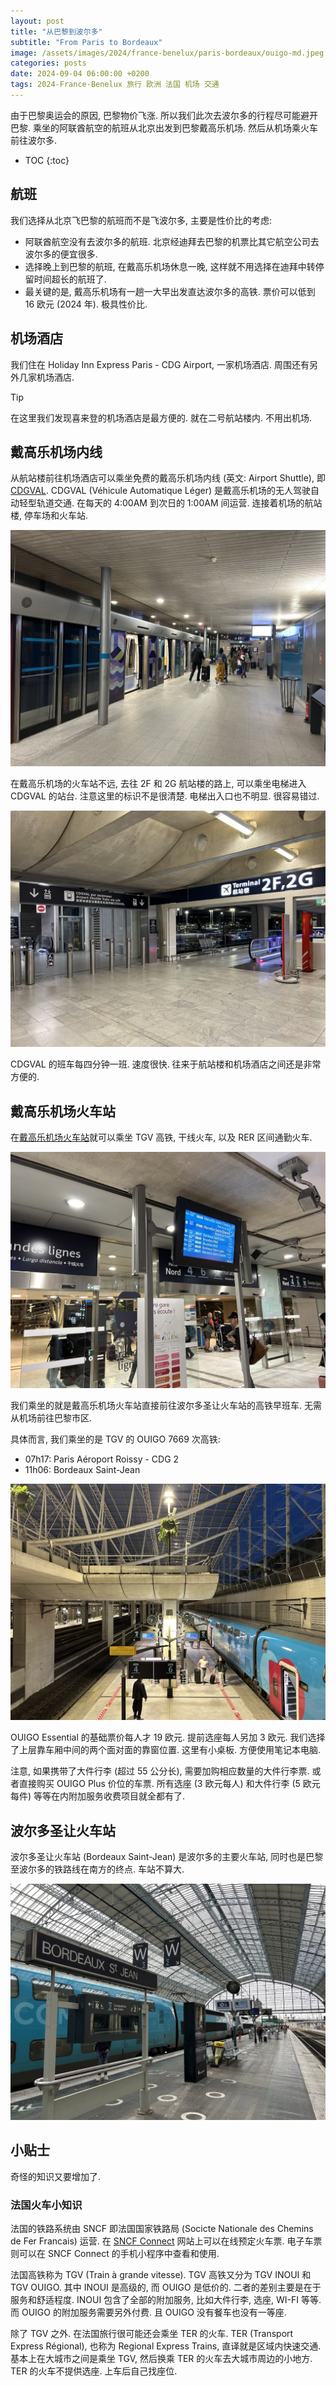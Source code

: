 ```yaml
---
layout: post
title: "从巴黎到波尔多"
subtitle: "From Paris to Bordeaux"
image: /assets/images/2024/france-benelux/paris-bordeaux/ouigo-md.jpeg
categories: posts
date: 2024-09-04 06:00:00 +0200
tags: 2024-France-Benelux 旅行 欧洲 法国 机场 交通
---
```


由于巴黎奥运会的原因, 巴黎物价飞涨. 所以我们此次去波尔多的行程尽可能避开巴黎. 乘坐的阿联酋航空的航班从北京出发到巴黎戴高乐机场. 然后从机场乘火车前往波尔多. 

* TOC
{:toc}

## 航班

我们选择从北京飞巴黎的航班而不是飞波尔多, 主要是性价比的考虑:

* 阿联酋航空没有去波尔多的航班. 北京经迪拜去巴黎的机票比其它航空公司去波尔多的便宜很多.
* 选择晚上到巴黎的航班, 在戴高乐机场休息一晚, 这样就不用选择在迪拜中转停留时间超长的航班了. 
* 最关键的是, 戴高乐机场有一趟一大早出发直达波尔多的高铁. 票价可以低到 16 欧元 (2024 年). 极具性价比.

## 机场酒店

我们住在 Holiday Inn Express Paris - CDG Airport, 一家机场酒店. 周围还有另外几家机场酒店.

> [!TIP]
> 在这里我们发现喜来登的机场酒店是最方便的. 就在二号航站楼内. 不用出机场.

## 戴高乐机场内线

从航站楼前往机场酒店可以乘坐免费的戴高乐机场内线 (英文: Airport Shuttle), 即 [CDGVAL](https://www.parisaeroport.fr/en/passengers/access/paris-charles-de-gaulle/cdgval). CDGVAL (Véhicule Automatique Léger) 是戴高乐机场的无人驾驶自动轻型轨道交通. 在每天的 4:00AM 到次日的 1:00AM 间运营. 连接着机场的航站楼, 停车场和火车站.

![CDGVAL](/assets/images/2024/france-benelux/paris-bordeaux/cdgval.jpeg)

在戴高乐机场的火车站不远, 去往 2F 和 2G 航站楼的路上, 可以乘坐电梯进入 CDGVAL 的站台. 注意这里的标识不是很清楚. 电梯出入口也不明显. 很容易错过.

![CDGVAL](/assets/images/2024/france-benelux/paris-bordeaux/cdgval-t2.jpeg)

CDGVAL 的班车每四分钟一班. 速度很快. 往来于航站楼和机场酒店之间还是非常方便的.

## 戴高乐机场火车站

在[戴高乐机场火车站](https://www.parisaeroport.fr/en/passengers/access/paris-charles-de-gaulle/train)就可以乘坐 TGV 高铁, 干线火车, 以及 RER 区间通勤火车.

![戴高乐机场火车站](/assets/images/2024/france-benelux/paris-bordeaux/cdg-gare.jpeg)

我们乘坐的就是戴高乐机场火车站直接前往波尔多圣让火车站的高铁早班车. 无需从机场前往巴黎市区.

具体而言, 我们乘坐的是 TGV 的 OUIGO 7669 次高铁:

* 07h17: Paris Aéroport Roissy - CDG 2
* 11h06: Bordeaux Saint-Jean

![戴高乐机场火车站](/assets/images/2024/france-benelux/paris-bordeaux/ouigo.jpeg)

OUIGO Essential 的基础票价每人才 19 欧元. 提前选座每人另加 3 欧元. 我们选择了上层靠车厢中间的两个面对面的靠窗位置. 这里有小桌板. 方便使用笔记本电脑.

注意, 如果携带了大件行李 (超过 55 公分长), 需要加购相应数量的大件行李票. 或者直接购买 OUIGO Plus 价位的车票. 所有选座 (3 欧元每人) 和大件行李 (5 欧元每件) 等等在内附加服务收费项目就全都有了.

## 波尔多圣让火车站

波尔多圣让火车站 (Bordeaux Saint-Jean) 是波尔多的主要火车站, 同时也是巴黎至波尔多的铁路线在南方的终点. 车站不算大.

![波尔多圣让火车站](/assets/images/2024/france-benelux/paris-bordeaux/bordeaux-st-jean.jpeg)

## 小贴士

奇怪的知识又要增加了.

### 法国火车小知识

法国的铁路系统由 SNCF 即法国国家铁路局 (Socicte Nationale des Chemins de Fer Francais) 运营.
在 [SNCF Connect](https://www.sncf-connect.com/en-en) 网站上可以在线预定火车票. 电子车票则可以在 SNCF Connect 的手机小程序中查看和使用.

法国高铁称为 TGV (Train à grande vitesse). TGV 高铁又分为 TGV INOUI 和 TGV OUIGO. 其中 INOUI 是高级的, 而 OUIGO 是低价的. 二者的差别主要是在于服务和舒适程度. INOUI 包含了全部的附加服务, 比如大件行李, 选座, WI-FI 等等. 而 OUIGO 的附加服务需要另外付费. 且 OUIGO 没有餐车也没有一等座.

除了 TGV 之外. 在法国旅行很可能还会乘坐 TER 的火车. TER (Transport Express Régional), 也称为 Regional Express Trains, 直译就是区域内快速交通. 基本上在大城市之间是乘坐 TGV, 然后换乘 TER 的火车去大城市周边的小地方. TER 的火车不提供选座. 上车后自己找座位.